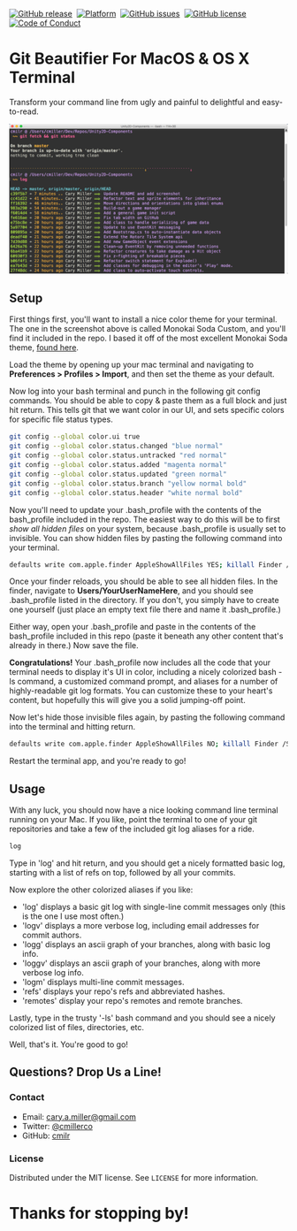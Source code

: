 [![GitHub release][version-badge]][releases]&nbsp;
[![Platform][mac-badge]][repo]&nbsp;
[![GitHub issues][issues-badge]][issues]&nbsp;
[![GitHub license][license-badge]][license]&nbsp;
[![Code of Conduct][coc-badge]][coc]&nbsp;

# Git Beautifier For MacOS & OS X Terminal

Transform your command line from ugly and painful to delightful and easy-to-read.

![](screenshot.png)

## Setup
First things first, you'll want to install a nice color theme for your terminal. The one in the screenshot above is called Monokai Soda Custom, and you'll find it included in the repo. I based it off of the most excellent Monokai Soda theme, [found here](https://github.com/lysyi3m/osx-terminal-themes).

Load the theme by opening up your mac terminal and navigating to **Preferences > Profiles > Import**, and then set the theme as your default.

Now log into your bash terminal and punch in the following git config commands. You should be able to copy & paste them as a full block and just hit return. This tells git that we want color in our UI, and sets specific colors for specific file status types.

```sh
git config --global color.ui true
git config --global color.status.changed "blue normal"
git config --global color.status.untracked "red normal"
git config --global color.status.added "magenta normal"
git config --global color.status.updated "green normal"
git config --global color.status.branch "yellow normal bold"
git config --global color.status.header "white normal bold"
```
Now you'll need to update your .bash_profile with the contents of the bash_profile included in the repo. The easiest way to do this will be to first *show all hidden files* on your system, because .bash_profile is usually set to invisible. You can show hidden files by pasting the following command into your terminal.

```sh
defaults write com.apple.finder AppleShowAllFiles YES; killall Finder /System/Library/CoreServices/Finder.app
```
Once your finder reloads, you should be able to see all hidden files. In the finder, navigate to **Users/YourUserNameHere**, and you should see .bash_profile listed in the directory. If you don't, you simply have to create one yourself (just place an empty text file there and name it .bash_profile.)

Either way, open your .bash_profile and paste in the contents of the bash_profile included in this repo (paste it beneath any other content that's already in there.) Now save the file.

**Congratulations!** Your .bash_profile now includes all the code that your terminal needs to display it's UI in color, including a nicely colorized bash -ls command, a customized command prompt, and aliases for a number of highly-readable git log formats. You can customize these to your heart's content, but hopefully this will give you a solid jumping-off point.

Now let's hide those invisible files again, by pasting the following command into the terminal and hitting return.

```sh
defaults write com.apple.finder AppleShowAllFiles NO; killall Finder /System/Library/CoreServices/Finder.app
```
Restart the terminal app, and you're ready to go!

## Usage

With any luck, you should now have a nice looking command line terminal running on your Mac. If you like, point the terminal to one of your git repositories and take a few of the included git log aliases for a ride.

```sh
log
```
Type in 'log' and hit return, and you should get a nicely formatted basic log, starting with a list of refs on top, followed by all your commits.

Now explore the other colorized aliases if you like:
- 'log' displays a basic git log with single-line commit messages only (this is the one I use most often.)
- 'logv' displays a more verbose log, including email addresses for commit authors.
- 'logg' displays an ascii graph of your branches, along with basic log info.
- 'loggv' displays an ascii graph of your branches, along with more verbose log info.
- 'logm' displays multi-line commit messages.
- 'refs' displays your repo's refs and abbreviated hashes.
- 'remotes' display your repo's remotes and remote branches.

Lastly, type in the trusty '-ls' bash command and you should see a nicely colorized list of files, directories, etc.

Well, that's it. You're good to go!

## Questions? Drop Us a Line!

### Contact
- Email: cary.a.miller@gmail.com
- Twitter: [@cmillerco](https://twitter.com/cmillerco)
- GitHub: [cmilr](https://github.com/cmilr/)

### License
Distributed under the MIT license. See ``LICENSE`` for more information.

# Thanks for stopping by!

<!--
Badge References
-->
[version-badge]:https://img.shields.io/github/release/cmilr/Git-Beautify-For-MacOS-Terminal.svg
[mac-badge]:https://img.shields.io/badge/platform-macOS%20%26%20OS%20X-8056d5.svg
[issues-badge]:https://img.shields.io/github/issues/cmilr/Git-Beautify-For-MacOS-Terminal.svg
[license-badge]:https://img.shields.io/github/license/cmilr/Git-Beautify-For-MacOS-Terminal.svg
[coc-badge]:https://img.shields.io/badge/code%20of-conduct-ff69b4.svg?style=flat

<!--
URL References
-->
[releases]:https://github.com/cmilr/Git-Beautify-For-MacOS-Terminal/releases
[repo]:https://github.com/cmilr/Git-Beautify-For-MacOS-Terminal
[issues]:https://github.com/cmilr/Git-Beautify-For-MacOS-Terminal/issues
[license]:https://github.com/cmilr/Git-Beautify-For-MacOS-Terminal/blob/master/LICENSE
[coc]:https://github.com/cmilr/Git-Beautify-For-MacOS-Terminal/blob/master/CODE_OF_CONDUCT.md
